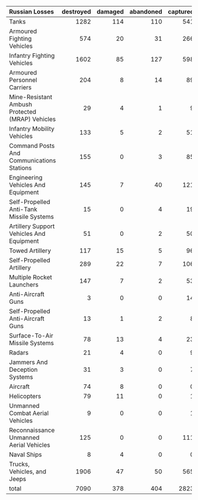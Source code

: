 | Russian Losses                                   |   destroyed |   damaged |   abandoned |   captured |   total |
|:-------------------------------------------------|------------:|----------:|------------:|-----------:|--------:|
| Tanks                                            |        1282 |       114 |         110 |        541 |    2047 |
| Armoured Fighting Vehicles                       |         574 |        20 |          31 |        266 |     891 |
| Infantry Fighting Vehicles                       |        1602 |        85 |         127 |        598 |    2412 |
| Armoured Personnel Carriers                      |         204 |         8 |          14 |         89 |     315 |
| Mine-Resistant Ambush Protected  (MRAP) Vehicles |          29 |         4 |           1 |          9 |      43 |
| Infantry Mobility Vehicles                       |         133 |         5 |           2 |         51 |     191 |
| Command Posts And Communications Stations        |         155 |         0 |           3 |         85 |     243 |
| Engineering Vehicles And Equipment               |         145 |         7 |          40 |        121 |     313 |
| Self-Propelled Anti-Tank Missile Systems         |          15 |         0 |           4 |         19 |      38 |
| Artillery Support Vehicles And Equipment         |          51 |         0 |           2 |         50 |     103 |
| Towed Artillery                                  |         117 |        15 |           5 |         96 |     233 |
| Self-Propelled Artillery                         |         289 |        22 |           7 |        106 |     424 |
| Multiple Rocket Launchers                        |         147 |         7 |           2 |         53 |     209 |
| Anti-Aircraft Guns                               |           3 |         0 |           0 |         14 |      17 |
| Self-Propelled Anti-Aircraft Guns                |          13 |         1 |           2 |          8 |      24 |
| Surface-To-Air Missile Systems                   |          78 |        13 |           4 |         23 |     118 |
| Radars                                           |          21 |         4 |           0 |          9 |      34 |
| Jammers And Deception Systems                    |          31 |         3 |           0 |          7 |      41 |
| Aircraft                                         |          74 |         8 |           0 |          0 |      82 |
| Helicopters                                      |          79 |        11 |           0 |          1 |      91 |
| Unmanned Combat Aerial Vehicles                  |           9 |         0 |           0 |          1 |      10 |
| Reconnaissance Unmanned Aerial Vehicles          |         125 |         0 |           0 |        111 |     236 |
| Naval Ships                                      |           8 |         4 |           0 |          0 |      12 |
| Trucks, Vehicles, and Jeeps                      |        1906 |        47 |          50 |        565 |    2568 |
| total                                            |        7090 |       378 |         404 |       2823 |   10695 |